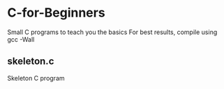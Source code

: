 # C-for-Beginners
Small C programs to teach you the basics
For best results, compile using gcc -Wall 
## skeleton.c
Skeleton C program
